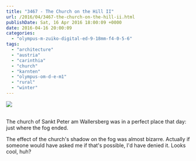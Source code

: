 ```yaml
---
title: "3467 - The Church on the Hill II"
url: /2016/04/3467-the-church-on-the-hill-ii.html
publishDate: Sat, 16 Apr 2016 18:00:09 +0000
date: 2016-04-16 20:00:09
categories: 
  - "olympus-m-zuiko-digital-ed-9-18mm-f4-0-5-6"
tags: 
  - "architecture"
  - "austria"
  - "carinthia"
  - "church"
  - "karnten"
  - "olympus-om-d-e-m1"
  - "rural"
  - "winter"
---
```

<div class="container">
<div class="center"><a target="_blank" href="https://d25zfm9zpd7gm5.cloudfront.net/1200x1200/2015/20151227_111646_lr.jpg"><img class="webfeedsFeaturedVisual" src="https://d25zfm9zpd7gm5.cloudfront.net/0600x0600/2015/20151227_111646_lr.jpg" /></a></div>
</div>
<br />

The church of Sankt Peter am Wallersberg was in a perfect place that day: just where the fog ended.

<a target="_blank" href="https://d25zfm9zpd7gm5.cloudfront.net/1200x1200/2015/20151227_111803_lr.jpg"><img style="margin: 0pt 10px 0pt 0px; float: left;" src="https://d25zfm9zpd7gm5.cloudfront.net/0150x0150/2015/20151227_111803_lr.jpg" alt="" border="0" /></a> The effect of the church's shadow on the fog was almost bizarre. Actually if someone would have asked me if that's possible, I'd have denied it. Looks cool, huh?
